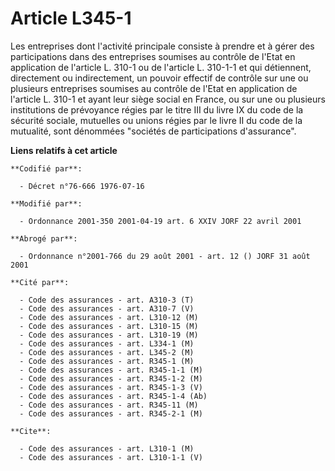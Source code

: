 # Article L345-1

Les entreprises dont l'activité principale consiste à prendre et à gérer des participations dans des entreprises soumises au
contrôle de l'Etat en application de l'article L. 310-1 ou de l'article L. 310-1-1 et qui détiennent, directement ou
indirectement, un pouvoir effectif de contrôle sur une ou plusieurs entreprises soumises au contrôle de l'Etat en application
de l'article L. 310-1 et ayant leur siège social en France, ou sur une ou plusieurs institutions de prévoyance régies par le
titre III du livre IX du code de la sécurité sociale, mutuelles ou unions régies par le livre II du code de la mutualité,
sont dénommées "sociétés de participations d'assurance".

**Liens relatifs à cet article**

	**Codifié par**:

	  - Décret n°76-666 1976-07-16

	**Modifié par**:

	  - Ordonnance 2001-350 2001-04-19 art. 6 XXIV JORF 22 avril 2001

	**Abrogé par**:

	  - Ordonnance n°2001-766 du 29 août 2001 - art. 12 () JORF 31 août 2001

	**Cité par**:

	  - Code des assurances - art. A310-3 (T)
	  - Code des assurances - art. A310-7 (V)
	  - Code des assurances - art. L310-12 (M)
	  - Code des assurances - art. L310-15 (M)
	  - Code des assurances - art. L310-19 (M)
	  - Code des assurances - art. L334-1 (M)
	  - Code des assurances - art. L345-2 (M)
	  - Code des assurances - art. R345-1 (M)
	  - Code des assurances - art. R345-1-1 (M)
	  - Code des assurances - art. R345-1-2 (M)
	  - Code des assurances - art. R345-1-3 (V)
	  - Code des assurances - art. R345-1-4 (Ab)
	  - Code des assurances - art. R345-11 (M)
	  - Code des assurances - art. R345-2-1 (M)

	**Cite**:

	  - Code des assurances - art. L310-1 (M)
	  - Code des assurances - art. L310-1-1 (V)
